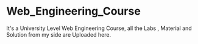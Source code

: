 # Web_Engineering_Course
It's a University Level Web Engineering Course, all the Labs , Material and Solution from my side are Uploaded here.
